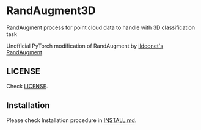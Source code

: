 # RandAugment3D

RandAugment process for point cloud data to handle with 3D classification task

Unofficial PyTorch modification of RandAugment by [ildoonet's RandAugment](https://github.com/ildoonet/pytorch-randaugment)

## LICENSE

Check [LICENSE](https://github.com/kim-younghan/RandAugment3D/blob/master/LICENSE).

## Installation

Please check Installation procedure in [INSTALL.md](https://github.com/kim-younghan/RandAugment3D/blob/master/INSTALL.md).
